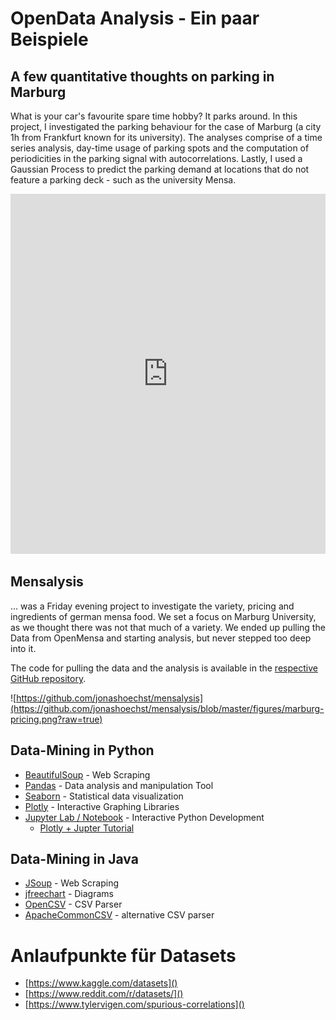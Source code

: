 # OpenData Analysis - Ein paar Beispiele
## A few quantitative thoughts on parking in Marburg

What is your car's favourite spare time hobby? It parks around. In this project, I investigated the parking behaviour for the case of Marburg (a city 1h from Frankfurt known for its university). The analyses comprise of a time series analysis, day-time usage of parking spots and the computation of periodicities in the parking signal with autocorrelations. Lastly, I used a Gaussian Process to predict the parking demand at locations that do not feature a parking deck - such as the university Mensa.

<iframe width="100%" height="576" src="https://media.ccc.de/v/rc3-663787-a_few_quantitative_thoughts_on_parking_in_marburg/oembed" frameborder="0" allowfullscreen>https://media.ccc.de/v/rc3-663787-a_few_quantitative_thoughts_on_parking_in_marburg</iframe>

## Mensalysis

... was a Friday evening project to investigate the variety, pricing and ingredients of german mensa food. We set a focus on Marburg University, as we thought there was not that much of a variety. We ended up pulling the Data from OpenMensa and starting analysis, but never stepped too deep into it.

The code for pulling the data and the analysis is available in the [respective GitHub repository](https://github.com/jonashoechst/mensalysis).

![https://github.com/jonashoechst/mensalysis](https://github.com/jonashoechst/mensalysis/blob/master/figures/marburg-pricing.png?raw=true)


## Data-Mining in Python 

- [BeautifulSoup](https://pypi.org/project/beautifulsoup4/) - Web Scraping
- [Pandas](https://pandas.pydata.org) - Data analysis and manipulation Tool
- [Seaborn](https://seaborn.pydata.org) - Statistical data visualization
- [Plotly](https://plotly.com/graphing-libraries/) - Interactive Graphing Libraries
- [Jupyter Lab / Notebook](https://jupyter.org) - Interactive Python Development
    - [Plotly + Jupter Tutorial](https://plotly.com/python/ipython-notebook-tutorial/)


## Data-Mining in Java

- [JSoup](https://jsoup.org/) - Web Scraping
- [jfreechart](https://www.jfree.org/jfreechart/) - Diagrams
- [OpenCSV](http://opencsv.sourceforge.net/) - CSV Parser
- [ApacheCommonCSV](https://commons.apache.org/proper/commons-csv/) - alternative CSV parser

# Anlaufpunkte für Datasets 

 - [https://www.kaggle.com/datasets]()
 - [https://www.reddit.com/r/datasets/]()
 - [https://www.tylervigen.com/spurious-correlations]()